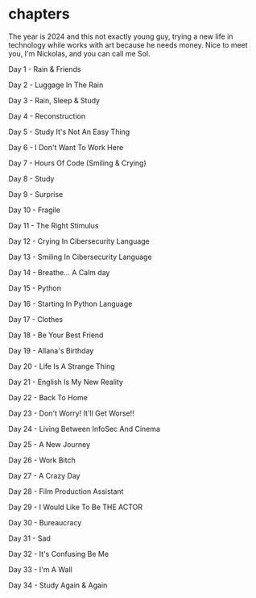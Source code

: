 # chapters
The year is 2024 and this not exactly young guy, trying a new life in technology while works with art because he needs money. Nice to meet you, I'm Nickolas, and you can call me Sol. 

Day 1 - Rain & Friends

Day 2 - Luggage In The Rain

Day 3 - Rain, Sleep & Study

Day 4 - Reconstruction

Day 5 - Study It's Not An Easy Thing

Day 6 - I Don't Want To Work Here

Day 7 - Hours Of Code (Smiling & Crying)

Day 8 - Study

Day 9 - Surprise

Day 10 - Fragile

Day 11 - The Right Stimulus

Day 12 - Crying In Cibersecurity Language

Day 13 - Smiling In Cibersecurity Language

Day 14 - Breathe... A Calm day

Day 15 - Python

Day 16 - Starting In Python Language

Day 17 - Clothes

Day 18 - Be Your Best Friend

Day 19 - Allana's Birthday

Day 20 - Life Is A Strange Thing

Day 21 - English Is My New Reality

Day 22 - Back To Home

Day 23 - Don't Worry! It'll Get Worse!!

Day 24 - Living Between InfoSec And Cinema

Day 25 - A New Journey

Day 26 - Work Bitch

Day 27 - A Crazy Day

Day 28 - Film Production Assistant

Day 29 - I Would Like To Be THE ACTOR

Day 30 - Bureaucracy

Day 31 - Sad

Day 32 - It's Confusing Be Me

Day 33 - I'm A Wall

Day 34 - Study Again & Again
